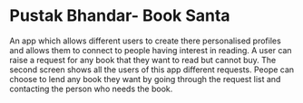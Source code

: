 # Pustak Bhandar- Book Santa 

An app which allows different users to create there personalised profiles and allows them to connect to people having interest in reading. A user can raise a request for any book that they want to read but cannot buy. The second screen shows all the users of this app different requests. Peope can choose to lend any book they want by going through the request list and contacting the person who needs the book.
